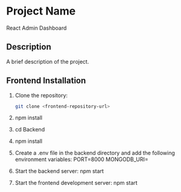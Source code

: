 # Project Name

React Admin Dashboard

## Description

A brief description of the project.

## Frontend Installation

1. Clone the repository:

   ```bash
   git clone <frontend-repository-url>

2. npm install

3. cd Backend

4. npm install

5. Create a .env file in the backend directory and add the following environment   variables:
    PORT=8000
    MONGODB_URI=<mongodb-uri>
6. Start the backend server:
    npm start
7. Start the frontend development server:
    npm start
